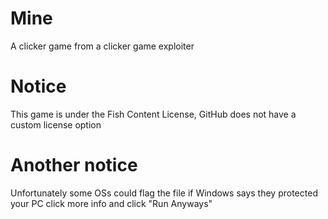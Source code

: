 # Mine
A clicker game from a clicker game exploiter
# Notice
This game is under the Fish Content License, GitHub does not have a custom license option
# Another notice
Unfortunately some OSs could flag the file if Windows says they protected your PC click more info and click "Run Anyways"
